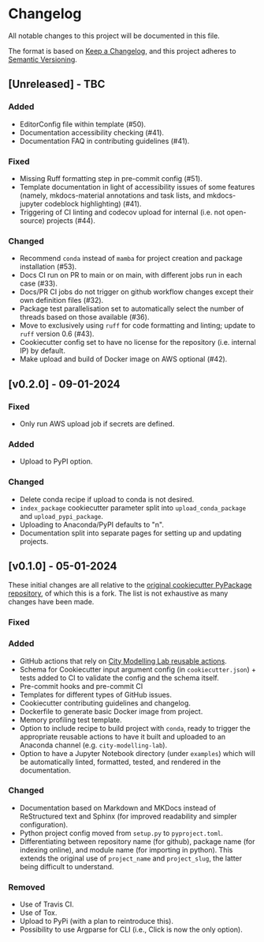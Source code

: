 <!---
Changelog headings can be any of:

Added: for new features.
Changed: for changes in existing functionality.
Deprecated: for soon-to-be removed features.
Removed: for now removed features.
Fixed: for any bug fixes.
Security: in case of vulnerabilities.
-->

# Changelog

All notable changes to this project will be documented in this file.

The format is based on [Keep a Changelog](https://keepachangelog.com/en/1.1.0/),
and this project adheres to [Semantic Versioning](https://semver.org/spec/v2.0.0.html).

## [Unreleased] - TBC

### Added

- EditorConfig file within template (#50).
- Documentation accessibility checking (#41).
- Documentation FAQ in contributing guidelines (#41).

### Fixed

- Missing Ruff formatting step in pre-commit config (#51).
- Template documentation in light of accessibility issues of some features (namely, mkdocs-material annotations and task lists, and mkdocs-jupyter codeblock highlighting) (#41).
- Triggering of CI linting and codecov upload for internal (i.e. not open-source) projects (#44).

### Changed

- Recommend `conda` instead of `mamba` for project creation and package installation (#53).
- Docs CI run on PR to main or on main, with different jobs run in each case (#33).
- Docs/PR CI jobs do not trigger on github workflow changes except their own definition files (#32).
- Package test parallelisation set to automatically select the number of threads based on those available (#36).
- Move to exclusively using `ruff` for code formatting and linting; update to `ruff` version 0.6 (#43).
- Cookiecutter config set to have no license for the repository (i.e. internal IP) by default.
- Make upload and build of Docker image on AWS optional (#42).

## [v0.2.0] - 09-01-2024

### Fixed

- Only run AWS upload job if secrets are defined.

### Added

- Upload to PyPI option.

### Changed

- Delete conda recipe if upload to conda is not desired.
- `index_package` cookiecutter parameter split into `upload_conda_package` and `upload_pypi_package`.
- Uploading to Anaconda/PyPI defaults to "n".
- Documentation split into separate pages for setting up and updating projects.

## [v0.1.0] - 05-01-2024

These initial changes are all relative to the [original cookiecutter PyPackage repository](https://github.com/audreyfeldroy/cookiecutter-pypackage), of which this is a fork.
The list is not exhaustive as many changes have been made.

### Fixed

### Added

- GitHub actions that rely on [City Modelling Lab reusable actions](https://github.com/arup-group/actions-city-modelling-lab).
- Schema for Cookiecutter input argument config (in `cookiecutter.json`) + tests added to CI to validate the config and the schema itself.
- Pre-commit hooks and pre-commit CI
- Templates for different types of GitHub issues.
- Cookiecutter contributing guidelines and changelog.
- Dockerfile to generate basic Docker image from project.
- Memory profiling test template.
- Option to include recipe to build project with `conda`, ready to trigger the appropriate reusable actions to have it built and uploaded to an Anaconda channel (e.g. `city-modelling-lab`).
- Option to have a Jupyter Notebook directory (under `examples`) which will be automatically linted, formatted, tested, and rendered in the documentation.

### Changed

- Documentation based on Markdown and MKDocs instead of ReStructured text and Sphinx (for improved readability and simpler configuration).
- Python project config moved from `setup.py` to `pyproject.toml`.
- Differentiating between repository name (for github), package name (for indexing online), and module name (for importing in python).
This extends the original use of `project_name` and `project_slug`, the latter being difficult to understand.

### Removed

- Use of Travis CI.
- Use of Tox.
- Upload to PyPi (with a plan to reintroduce this).
- Possibility to use Argparse for CLI (i.e., Click is now the only option).
